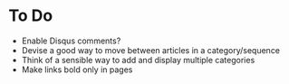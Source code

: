 # To Do

- Enable Disqus comments?
- Devise a good way to move between articles in a category/sequence
- Think of a sensible way to add and display multiple categories
- Make links bold only in pages
